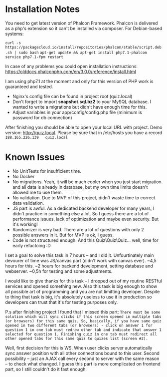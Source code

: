 # Installation Notes
You need to get latest version of Phalcon Framework. Phalcon is delivered as a php's extension so it can't be installed via composer. For Debian-based systems:

`curl -s https://packagecloud.io/install/repositories/phalcon/stable/script.deb.sh | sudo bash`
`apt-get update && apt-get install php7.1-phalcon`
`service php7.1-fpm restart`

In case of any problems you could open installation instructions: https://olddocs.phalconphp.com/en/3.0.0/reference/install.html

I am using php7.1 at the moment and only for this version of PHP work is guaranteed and tested.
* Nginx's config file can be found in project root (quiz.local)
* Don't forget to import **snapshot.sql.bz2** to your MySQL database. I wanted to write a migrations but didn't have enough time for this. 
* Adjust variables in your app/config/config.php file (minimum is password for db connection)

After finishing you should be able to open your local URL with project.
Demo version: http://quiz.local. Please be sure that in /etc/hosts you have a record `188.165.226.139	quiz.local`


# Known Issues
* No UnitTests for insufficient time.
* No Docker
* No migrations. Yeah, it will be much cooler when you just start migration and all data is already in database, but my own time limits doesn't allowed me to use them.
* No validation. Due to MVP of this project, didn't waste time to correct data validation.
* JS part is awful. As a dedicated backend developer for many years, I didn't practice in something else a lot. So I guess there are a lot of performance issues, lack of optimization and maybe even security. But it's working!
* Randomizer is very bad. There are a lot of questions with only 2 possible answers in it. But for MVP is ok, I guess.
* Code is not structured enough. And this Quiz\Quiz\Quiz... well, time for early refactoing :D

I set a goal to solve this task in 7 hours – and I did it. Unfourtinately main devourer of time was JS/canvas part (didn't work with canvas ever). ~4,5 hours for this. ~2 hours for backend development, setting database and webserver. ~0,5h for testing and some adjustments.

I would like to give thanks for this task – I dropped out of my routine RESTful services and opened something new. Also this task is big enough to show all possible art of programming and you are not limitting developer. Despite to thing that task is big, it's absolutely useless to use it in production so developers can trust that it's for testing purposes only. 

P.s after finishing project I found that I missed this part: 
`There must be some solution which will sync clicks if this screen opened in multiple tabs (or browsers) for this same quiz. So, basically, if you have same quiz opened in two different tabs (or browsers) - click on answer 1 for question 1 in one tab must redraw other tab and indicate that answer 1 selected for question 1. Finishing quiz in one tab must redirect all other opened tabs for this same quiz to quizes list (screen #2).`

Well, first decision for this is WS. When user clicks server automatically sync answer position with all other connections bound to this user. Second possibility – just an AJAX call every second to server with the same reason – to check what changed. I guess this part is more complicated on frontend part, so I still couldn't do it fast enough.